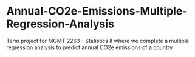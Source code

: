 # Annual-CO2e-Emissions-Multiple-Regression-Analysis
Term project for MGMT 2263 - Statistics II where we complete a multiple regression analysis to predict annual CO2e emissions of a country

